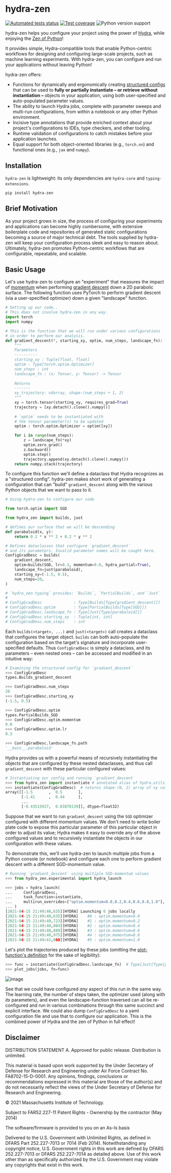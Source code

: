 # hydra-zen

[![Automated tests status](https://github.com/mitll-SAFERai/hydra-zen/workflows/Tests/badge.svg)](https://github.com/mitll-SAFERai/hydra-zen/actions?query=workflow%3ATests+branch%3Amain)
[![Test coverage](https://img.shields.io/badge/coverage-100%25-green.svg)](https://github.com/mitll-SAFERai/hydra-zen/actions?query=workflow%3ATests+branch%3Amain)
![Python version support](https://img.shields.io/badge/python-3.6%20&#8208;%203.9-blue.svg)

hydra-zen helps you configure your project using the power of [Hydra](https://github.com/facebookresearch/hydra), while enjoying the [Zen of Python](https://www.python.org/dev/peps/pep-0020/)!

It provides simple, Hydra-compatible tools that enable Python-centric workflows for designing and configuring large-scale
projects, such as machine learning experiments.
With hydra-zen, you can configure and run your applications without leaving Python!

hydra-zen offers:
  - Functions for dynamically and ergonomically creating [structured configs](https://hydra.cc/docs/next/tutorials/structured_config/schema/) 
  that can be used to **fully or partially instantiate – or retrieve without instantiation –** objects in your application, using both 
  user-specified and auto-populated parameter values.
  - The ability to launch Hydra jobs, complete with parameter sweeps and multi-run configurations, from within a notebook or any
  other Python environment.
  - Incisive type annotations that provide enriched context about your project's configurations to IDEs, type checkers, and other tooling.
  - Runtime validation of configurations to catch mistakes before your application launches.
  - Equal support for both object-oriented libraries (e.g., `torch.nn`) and functional ones (e.g., `jax` and `numpy`).

## Installation
`hydra-zen` is lightweight: its only dependencies are `hydra-core` and `typing-extensions`.

```shell script
pip install hydra-zen
```

## Brief Motivation

As your project grows in size, the process of configuring your experiments and applications can become highly cumbersome,
with extensive boilerplate code and repositories of generated static configurations becoming a source of major technical debt. 
The tools supplied by hydra-zen will keep your configuration process sleek and easy to reason about. 
Ultimately, hydra-zen promotes Python-centric workflows that are configurable, repeatable, and scalable.

## Basic Usage

Let's use hydra-zen to configure an "experiment" that measures the impact of [momentum](https://en.wikipedia.org/wiki/Stochastic_gradient_descent#Momentum) when performing [gradient descent](https://en.wikipedia.org/wiki/Gradient_descent)
down a 2D parabolic surface. The following function uses PyTorch to perform gradient descent (via a user-specified optimizer)
down a given "landscape" function.



```python
# Setting up our code..
# This does not involve hydra-zen in any way.
import torch
import numpy

# This is the function that we will run under various configurations 
# in order to perform our analysis.
def gradient_descent(*, starting_xy, optim, num_steps, landscape_fn):
    """
    Parameters
    ----------
    starting_xy : Tuple[float, float]
    optim : Type[torch.optim.Optimizer]
    num_steps : int
    landscape_fn : (x: Tensor, y: Tensor) -> Tensor
    
    Returns
    -------
    xy_trajectory: ndarray, shape-(num_steps + 1, 2)
    """
    xy = torch.tensor(starting_xy, requires_grad=True)
    trajectory = [xy.detach().clone().numpy()]
    
    # `optim` needs to be instantiated with 
    # the tensor parameter(s) to be updated
    optim : torch.optim.Optimizer = optim([xy])

    for i in range(num_steps):
        z = landscape_fn(*xy)
        optim.zero_grad()
        z.backward()
        optim.step()
        trajectory.append(xy.detach().clone().numpy())
    return numpy.stack(trajectory)
```


To configure this function we'll define a dataclass that Hydra recognizes as a "structured config".
hydra-zen makes short work of generating a configuration that can "build" `gradient_descent` along with
the various Python objects that we want to pass to it.

```python
# Using hydra-zen to configure our code

from torch.optim import SGD

from hydra_zen import builds, just

# defines our surface that we will be descending
def parabaloid(x, y):
    return 0.1 * x ** 2 + 0.2 * y ** 2

# Defines dataclasses that configure `gradient_descent`
# and its parameters. Invalid parameter names will be caught here.
ConfigGradDesc = builds(
    gradient_descent,
    optim=builds(SGD, lr=0.3, momentum=0.0, hydra_partial=True),
    landscape_fn=just(parabaloid),
    starting_xy=(-1.5, 0.5),
    num_steps=20,
)

# `hydra_zen.typing` provides: `Builds`, `PartialBuilds`, and `Just` 
# 
# ConfigGradDesc              : Type[Builds[Type[gradient_descent]]]
# ConfigGradDesc.optim        : Type[PartialBuilds[Type[SGD]]]
# ConfigGradDesc.landscape_fn : Type[Just[Type[parabaloid]]]
# ConfigGradDesc.starting_xy  : Tuple[int, int]
# ConfigGradDesc.num_steps    : int
```

Each `builds(<target>, ...)` and `just(<target>)` call creates a dataclass that configures the target object.
`builds` can both auto-populate the configuration based on the target's signature and incorporate user-specified
defaults.
Thus `ConfigGradDesc` is simply a dataclass, and its parameters – even nested ones – can be accessed and modified in 
an intuitive way:

```python
# Examining the structured config for `gradient_descent`
>>> ConfigGradDesc
types.Builds_gradient_descent

>>> ConfigGradDesc.num_steps
20
>>> ConfigGradDesc.starting_xy
(-1.5, 0.5)

>>> ConfigGradDesc.optim
types.PartialBuilds_SGD
>>> ConfigGradDesc.optim.momentum
0.0
>>> ConfigGradDesc.optim.lr
0.3

>>> ConfigGradDesc.landscape_fn.path
'__main__.parabaloid'
```

Hydra provides us with a powerful means of recursively instantiating the objects that are
configured by these nested dataclasses, and thus call `gradient_descent` with these particular
configured values:

```python
# Instantiating our config and running `gradient_descent`
>>> from hydra_zen import instantiate # annotated alias of hydra.utils.instantiate
>>> instantiate(ConfigGradDesc)  # returns shape-(N, 2) array of xy values
array([[-1.5       ,  0.5       ],
       [-1.41      ,  0.44      ],
       ...
       [-0.43515927,  0.03878139]], dtype=float32)
```

Suppose that we want to run `gradient_descent` using the `SGD` optimizer configured with different momentum
values. We don't need to write boiler plate code to expose this particular parameter of this particular object in order
to adjust its value; Hydra makes it easy to override any of the above configured values and to recursively instantiate the
objects in our configuration with these values.

To demonstrate this, we'll use hydra-zen to launch multiple jobs from a Python console (or notebook) and configure each one to perform 
gradient descent with a different SGD-momentum value.

```python
# Running `gradient_descent` using multiple SGD-momentum values
>>> from hydra_zen.experimental import hydra_launch

>>> jobs = hydra_launch(
...     ConfigGradDesc,
...     task_function=instantiate,
...     multirun_overrides=["optim.momentum=0.0,0.2,0.4,0.6,0.8,1.0"],
... )
[2021-04-15 21:49:40,635][HYDRA] Launching 6 jobs locally
[2021-04-15 21:49:40,635][HYDRA] 	#0 : optim.momentum=0.0
[2021-04-15 21:49:40,723][HYDRA] 	#1 : optim.momentum=0.2
[2021-04-15 21:49:40,804][HYDRA] 	#2 : optim.momentum=0.4
[2021-04-15 21:49:40,889][HYDRA] 	#3 : optim.momentum=0.6
[2021-04-15 21:49:40,975][HYDRA] 	#4 : optim.momentum=0.8
[2021-04-15 21:49:41,060][HYDRA] 	#5 : optim.momentum=1.0
```

Let's plot the trajectories produced by these jobs 
(omitting the [plot-function's definition](https://gist.github.com/rsokl/c7e2ed1aab02b35208bb5b4c8051a931) for the sake of legibility):

```python
>>> func = instantiate(ConfigGradDesc.landscape_fn)  # Type[Just[Type[parabaloid]]] -> parabaloid
>>> plot_jobs(jobs, fn=func)
```
![image](https://user-images.githubusercontent.com/29104956/114961883-b0b56580-9e37-11eb-9de1-87c8efc1780c.png)

See that we could have configured _any_ aspect of this run in the same way. The learning rate, the number
of steps taken, the optimizer used (along with _its_ parameters), and even the landscape-function traversed can all be re-configured
and run in various combinations through this same succinct and explicit interface.
We could also dump `ConfigGradDesc` to a yaml configuration file and use that to configure our application.
This is the combined power of Hydra and the zen of Python in full effect!


## Disclaimer
DISTRIBUTION STATEMENT A. Approved for public release. Distribution is unlimited.

This material is based upon work supported by the Under Secretary of Defense for Research and 
Engineering under Air Force Contract No. FA8702-15-D-0001. Any opinions, findings, conclusions or 
recommendations expressed in this material are those of the author(s) and do not necessarily reflect 
the views of the Under Secretary of Defense for Research and Engineering.

© 2021 Massachusetts Institute of Technology.

Subject to FAR52.227-11 Patent Rights - Ownership by the contractor (May 2014)

The software/firmware is provided to you on an As-Is basis

Delivered to the U.S. Government with Unlimited Rights, as defined in DFARS Part 252.227-7013 or 
7014 (Feb 2014). Notwithstanding any copyright notice, U.S. Government rights in this work are 
defined by DFARS 252.227-7013 or DFARS 252.227-7014 as detailed above. Use of this work other 
than as specifically authorized by the U.S. Government may violate any copyrights that exist in 
this work.
